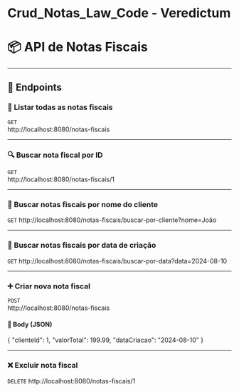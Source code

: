 # Crud_Notas_Law_Code - Veredictum  

# 📦 API de Notas Fiscais


---

## 🚀 Endpoints


### 📄 Listar todas as notas fiscais
`GET`  
http://localhost:8080/notas-fiscais


---

### 🔍 Buscar nota fiscal por ID  
`GET`  
http://localhost:8080/notas-fiscais/1

---
### 🧾 Buscar notas fiscais por nome do cliente
`GET`
http://localhost:8080/notas-fiscais/buscar-por-cliente?nome=João

---
### 📅 Buscar notas fiscais por data de criação
`GET`
http://localhost:8080/notas-fiscais/buscar-por-data?data=2024-08-10

---

### ➕ Criar nova nota fiscal
`POST`  
http://localhost:8080/notas-fiscais

#### 🔧 Body (JSON)

{
 "clienteId": 1,
  "valorTotal": 199.99,
  "dataCriacao": "2024-08-10"
}

---
### ❌ Excluir nota fiscal
`DELETE`
http://localhost:8080/notas-fiscais/1




